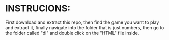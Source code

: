# INSTRUCIONS:
 First download and extract this repo, then find the game you want to play and extract it, finally navigate into the folder that is just numbers, then go to the folder called "dl" and double click on the "HTML" file inside.
